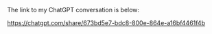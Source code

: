 The link to my ChatGPT conversation is below:

https://chatgpt.com/share/673bd5e7-bdc8-800e-864e-a16bf4461f4b